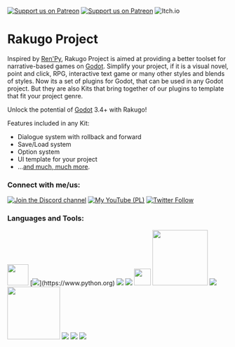 [![Support us on Patreon](https://img.shields.io/endpoint.svg?url=https%3A%2F%2Fshieldsio-patreon.vercel.app%2Fapi%3Fusername%3Drakguoteam%26type%3Dpledges&style=for-the-badge)](https://patreon.com/rakguoteam)
[![Support us on Patreon](https://img.shields.io/endpoint.svg?url=https%3A%2F%2Fshieldsio-patreon.vercel.app%2Fapi%3Fusername%3Drakguoteam%26type%3Dpatrons&style=for-the-badge)](https://patreon.com/rakguoteam)
![Itch.io](https://img.shields.io/badge/Itch-%23FF0B34.svg?style=for-the-badge&logo=Itch.io&logoColor=white)

# Rakugo Project

Inspired by [Ren'Py], Rakugo Project is aimed at providing a better toolset for narrative-based games on [Godot].
Simplify your project, if it is a visual novel, point and click, RPG, interactive text game or many other styles and blends of styles.
Now its a set of plugins for Godot, that can be used in any Godot project.
But they are also Kits that bring together of our plugins to template that fit your project genre.

Unlock the potential of [Godot] 3.4+ with Rakugo!

Features included in any Kit:

- Dialogue system with rollback and forward
- Save/Load system
- Option system
- UI template for your project
- ...[and much, much more](/features/).

<!-- 
Read our [documentation](/RakugoDocs-new/) and [download Rakugo](/download/), free!
-->

### Connect with me/us:

[![Join the Discord channel](https://img.shields.io/discord/484604562183815169?label=My%20Discord%20Server&style=for-the-badge)][discord]
[![My YouTube (PL)](https://img.shields.io/youtube/channel/subscribers/UCMGyApWbhZCBnsEn2SI4ovA?label=My%20YouTube%20Channel%20%28pl%29&style=for-the-badge)][youtube-pl]
[![Twitter Follow](https://img.shields.io/twitter/follow/BiernackiJeremi?color=1DA1F2&logo=twitter&style=for-the-badge)](https://twitter.com/intent/follow?original_referer=https%3A%2F%2Fgithub.com%2Jeremi360&screen_name=Jeremi360)

<!-- [![My YouTube (ENG)](https://img.shields.io/youtube/channel/subscribers/UCuItFHsERbsyi8gLJ7Ti1KA?label=Our%20YouTube%20Channel%20&style=for-the-badge)][youtube-eng] -->

### Languages and Tools:

[<img src="https://myst-parser.readthedocs.io/en/latest/_images/logo-square.svg" width="48"/>](https://myst-parser.readthedocs.io)
[![](https://img.icons8.com/color/48/000000/python--v1.png")](https://www.python.org)
[![](https://img.icons8.com/external-tal-revivo-shadow-tal-revivo/48/000000/external-jekyll-a-simple-blog-aware-static-site-generator-for-personal-project-logo-shadow-tal-revivo.png)](https://jekyllrb.com/)
[![](https://img.icons8.com/color/48/000000/ruby-programming-language.png)](https://www.ruby-lang.org)
[<img src="https://github.com/imjp94/gd-plug/raw/master/icon.png" width="38"/>](https://github.com/imjp94/gd-plug)
[<img src="https://godotengine.org/assets/logo_dark.svg" width="126"/>](https://godotengine.org)
[![](https://img.icons8.com/color/48/000000/visual-studio-code-2019.png)](https://code.visualstudio.com)
[<img src="https://www.gnome.org/wp-content/uploads/2020/08/cropped-logo.png" width="120"/>](https://www.gnome.org)
[![](https://img.icons8.com/external-tal-revivo-shadow-tal-revivo/48/000000/external-arch-linux-composed-of-nonfree-and-open-source-software-logo-shadow-tal-revivo.png)](https://garudalinux.org)
[![](https://img.icons8.com/color/48/000000/git.png)](https://git-scm.com)
![](https://img.icons8.com/fluency/50/000000/github.png)



[Ren'Py]: https://www.renpy.org
[Godot]: https://godotengine.org
[discord]: https://discord.gg/5HUagR56nB
[twitter]: https://twitter.com/BiernackiJeremi
[youtube-pl]: https://www.youtube.com/channel/UCMGyApWbhZCBnsEn2SI4ovA
[youtube-eng]: https://www.youtube.com/channel/UCuItFHsERbsyi8gLJ7Ti1KA
